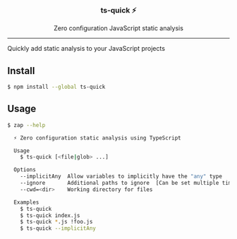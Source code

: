 <h3 align="center">ts-quick ⚡️</h3>
<p align="center">Zero configuration JavaScript static analysis</p>

---

Quickly add static analysis to your JavaScript projects

## Install

```sh
$ npm install --global ts-quick
```

## Usage

```sh
$ zap --help

  ⚡️ Zero configuration static analysis using TypeScript

  Usage
    $ ts-quick [<file|glob> ...]

  Options
    --implicitAny  Allow variables to implicitly have the "any" type
    --ignore       Additional paths to ignore  [Can be set multiple times]
    --cwd=<dir>    Working directory for files

  Examples
    $ ts-quick
    $ ts-quick index.js
    $ ts-quick *.js !foo.js
    $ ts-quick --implicitAny
```
